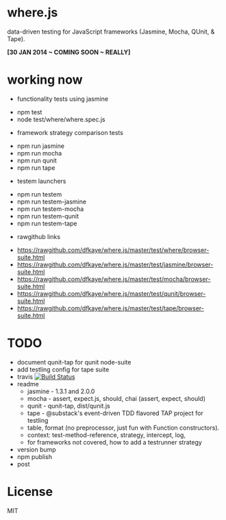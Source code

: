 where.js
========

data-driven testing for JavaScript frameworks (Jasmine, Mocha, QUnit, & Tape).

__[30 JAN 2014 ~ COMING SOON ~ REALLY]__

# working now

+ functionality tests using jasmine
- npm test 
- node test/where/where.spec.js

+ framework strategy comparison tests
- npm run jasmine
- npm run mocha
- npm run qunit
- npm run tape

+ testem launchers
- npm run testem
- npm run testem-jasmine
- npm run testem-mocha
- npm run testem-qunit
- npm run testem-tape

+ rawgithub links
- https://rawgithub.com/dfkaye/where.js/master/test/where/browser-suite.html
- https://rawgithub.com/dfkaye/where.js/master/test/jasmine/browser-suite.html
- https://rawgithub.com/dfkaye/where.js/master/test/mocha/browser-suite.html
- https://rawgithub.com/dfkaye/where.js/master/test/qunit/browser-suite.html
- https://rawgithub.com/dfkaye/where.js/master/test/tape/browser-suite.html

# TODO
+ document qunit-tap for qunit node-suite
+ add testling config for tape suite
+ travis [![Build Status](https://travis-ci.org/dfkaye/where.js.png)](https://travis-ci.org/dfkaye/where.js)
+ readme
  - jasmine - 1.3.1 and 2.0.0
  - mocha - assert, expect.js, should, chai (assert, expect, should)
  - qunit - qunit-tap, dist/qunit.js
  - tape - @substack's event-driven TDD flavored TAP project for testling
  - table, format (no preprocessor, just fun with Function constructors).
  - context: test-method-reference, strategy, intercept, log, 
  - for frameworks not covered, how to add a testrunner strategy
+ version bump
+ npm publish
+ post

# License

MIT